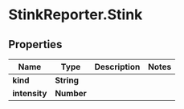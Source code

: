 # StinkReporter.Stink

## Properties

Name | Type | Description | Notes
------------ | ------------- | ------------- | -------------
**kind** | **String** |  | 
**intensity** | **Number** |  | 


